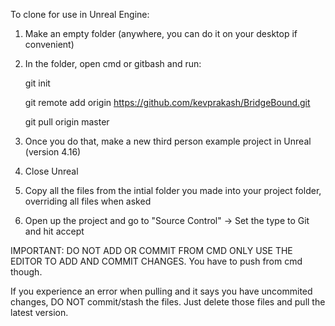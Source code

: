 To clone for use in Unreal Engine:

1) Make an empty folder (anywhere, you can do it on your desktop if convenient)
2) In the folder, open cmd or gitbash and run:

     git init
     
     git remote add origin https://github.com/kevprakash/BridgeBound.git
     
     git pull origin master
3) Once you do that, make a new third person example project in Unreal (version 4.16)
4) Close Unreal
5) Copy all the files from the intial folder you made into your project folder, overriding all files when asked
6) Open up the project and go to "Source Control" -> Set the type to Git and hit accept

IMPORTANT: DO NOT ADD OR COMMIT FROM CMD ONLY USE THE EDITOR TO ADD AND COMMIT CHANGES. You have to push from cmd though.

If you experience an error when pulling and it says you have uncommited changes, DO NOT commit/stash the files. Just delete those files and pull the latest version.

